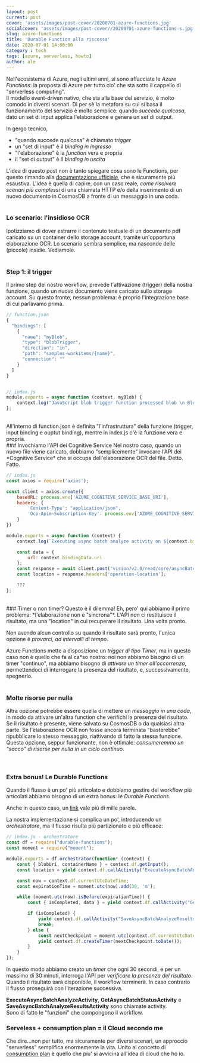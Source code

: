 ```yaml
---
layout: post
current: post
cover: 'assets/images/post-cover/20200701-azure-functions.jpg'
socialcover: 'assets/images/post-cover//20200701-azure-functions-s.jpg'
slug: azure-functions
title: 'Durable Function alla riscossa'
date: 2020-07-01 14:00:00
category : tech
tags: [azure, serverless, howto]
author: ale
---
```


Nell'ecosistema di Azure, negli ultimi anni, si sono affacciate le *Azure Functions*: la proposta di Azure per tutto cio' che sta sotto il cappello di "serverless computing".  
Il modello event-driven nativo, che sta alla base del servizio, è molto comodo in diversi scenari. Di per sè la metafora su cui si basa il funzionamento del servizio è molto semplice: quando *succede qualcosa*, dato un set di input applica l'elaborazione e genera un set di output.  

In gergo tecnico,
- "quando succede qualcosa" è chiamato *trigger*
- un "set di input" è il *binding in ingresso*
- "l'elaborazione" è la *function* vera e propria
- il "set di output" è il *binding in uscita*

L'idea di questo post non è tanto spiegare cosa sono le Functions, per questo rimando alla [documentazione ufficiale](https://azure.microsoft.com/en-us/services/functions/), che è sicuramente più esaustiva. L'idea è quella di capire, con un caso reale, *come risolvere scenari più complessi* di una chiamata HTTP e/o della inserimento di un nuovo documento in CosmosDB a fronte di un messaggio in una coda.  
<br/>
### Lo scenario: l'insidioso OCR
Ipotizziamo di dover estrarre il contenuto testuale di un documento pdf caricato su un container dello storage account, tramite un'opportuna elaborazione OCR. Lo scenario sembra semplice, ma nasconde delle (piccole) insidie. Vediamole.  
<br/>
### Step 1: il trigger
Il primo step del nostro workflow, prevede l'attivazione (trigger) della nostra funzione, quando un nuovo documento viene caricato sullo storage account. Su questo fronte, nessun problema: è proprio l'integrazione base di cui parlavamo prima.  

```javascript
// function.json
{
  "bindings": [
    {
      "name": "myBlob",
      "type": "blobTrigger",
      "direction": "in",
      "path": "samples-workitems/{name}",
      "connection": ""
    }
  ]
}


// index.js
module.exports = async function (context, myBlob) {
    context.log("JavaScript blob trigger function processed blob \n Blob:", context.bindingData.blobTrigger, "\n Blob Size:", myBlob.length, "Bytes");
};
```
<br/>
All'interno di function.json è definita "l'infrastruttura" della funzione (trigger, input binding e ouptut binding), mentre in index.js c'è la funzione vera e propria.  
<br/>
### Invochiamo l'API dei Cognitive Service
Nel nostro caso, quando un nuovo file viene caricato, dobbiamo "semplicemente" invocare l'API dei *Cognitive Service* che si occupa dell'elaborazione OCR del file. Detto. Fatto.  

```javascript
// index.js
const axios = require('axios');

const client = axios.create({
    baseURL: process.env['AZURE_COGNITIVE_SERVICE_BASE_URI'],
    headers: {
        'Content-Type': "application/json",
        'Ocp-Apim-Subscription-Key': process.env['AZURE_COGNITIVE_SERVICE_API_KEY']
    }
})

module.exports = async function (context) {
    context.log(`Executing async batch analyze activity on ${context.bindingData.uri} blob`);

    const data = {
        url: context.bindingData.uri
    };
    const response = await client.post("vision/v2.0/read/core/asyncBatchAnalyze", data)
    const location = response.headers['operation-location'];

    ???
};
```
<br/>
### Timer o non timer? Questo è il dilemma!
Eh, pero' qui abbiamo il primo problema: *l'elaborazione non è "sincrona"*.  
L'API non ci restituisce il risultato, ma una "location" in cui recuperare il risultato. Una volta pronto.

Non avendo alcun controllo su quando il risultato sarà pronto, l'unica opzione è *provarci, ad intervalli di tempo*.  

Azure Functions mette a disposizione un *trigger di tipo Timer*, ma in questo caso non è quello che fa al ca*so nostro: noi non abbiamo bisogno di un timer "continuo", ma abbiamo bisogno di *attivare un timer all'occorrenza*, permettendoci di interrogare la presenza del risultato, e, successivamente, spegnerlo. 
<br/><br/>
### Molte risorse per nulla
Altra opzione potrebbe essere quella di mettere un *messaggio in una coda*, in modo da attivare un'altra function che verifichi la presenza del risultato. Se il risultato è presente, viene salvato su CosmosDB o da qualsiasi altra parte. Se l'elaborazione OCR non fosse ancora terminata "basterebbe" ripubblicare lo stesso messaggio, riattivando di fatto la stessa funzione. Questa opzione, seppur funzionante, non è ottimale: *consumeremmo un "sacco" di risorse per nulla in un ciclo continuo*.   
<br/><br/>
### Extra bonus! Le Durable Functions
Quando il flusso è un po' più articolato e dobbiamo gestire dei workflow più articolati abbiamo bisogno di un extra bonus: le *Durable Functions*.  

Anche in questo caso, un [link](https://docs.microsoft.com/en-us/azure/azure-functions/durable/durable-functions-overview) vale più di mille parole.  

La nostra implementazione si complica un po', introducendo un *orchestratore*, ma il flusso risulta più partizionato e più efficace:  

```javascript
// index.js - orchestratore
const df = require("durable-functions");
const moment = require("moment");

module.exports = df.orchestrator(function* (context) {
    const { blobUri, containerName } = context.df.getInput();
    const location = yield context.df.callActivity("ExecuteAsyncBatchAnalyzeActivity", blobUri);

    const now = context.df.currentUtcDateTime;
    const expirationTime = moment.utc(now).add(30, 'm');

    while (moment.utc(now).isBefore(expirationTime)) {
        const { isCompleted, data } = yield context.df.callActivity("GetAsyncBatchStatusActivity", location)

        if (isCompleted) {
            yield context.df.callActivity("SaveAsyncBatchAnalyzeResultsActivity", { containerName, blobUri, data });
            break;
        } else {
            const nextCheckpoint = moment.utc(context.df.currentUtcDateTime).add(30, 's');
            yield context.df.createTimer(nextCheckpoint.toDate());
        }
    }
});
```

In questo modo abbiamo creato un *timer* che ogni 30 secondi, e per un massimo di 30 minuti, interroga l'API per *verificare la presenza del risultato*. Quando il risultato sarà disponibile, il workflow terminerà. In caso contrario il flusso proseguirà con l'iterazione successiva.  

**ExecuteAsyncBatchAnalyzeActivity**, **GetAsyncBatchStatusActivity** e **SaveAsyncBatchAnalyzeResultsActivity** sono chiamate activity.  
Sono di fatto le "funzioni" che compongono il workflow.

### Serveless + consumption plan = il Cloud secondo me
Che dire...non per tutto, ma sicuramente per diversi scenari, un approccio "serverless" semplifica enormemente la vita. Unito al concetto di [consumption plan](https://docs.microsoft.com/en-us/azure/azure-functions/functions-scale#consumption-plan) è quello che piu' si avvicina all'idea di cloud che ho io.
